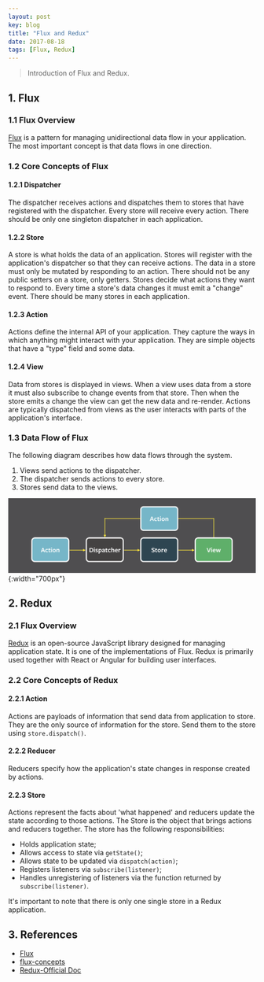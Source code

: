 ```yaml
---
layout: post
key: blog
title: "Flux and Redux"
date: 2017-08-18
tags: [Flux, Redux]
---
```


> Introduction of Flux and Redux.

## 1. Flux
### 1.1 Flux Overview
[Flux](https://github.com/facebook/flux/tree/master/examples/flux-concepts) is a pattern for managing unidirectional data flow in your application. The most important concept is that data flows in one direction.
### 1.2 Core Concepts of Flux
#### 1.2.1 Dispatcher
The dispatcher receives actions and dispatches them to stores that have registered with the dispatcher. Every store will receive every action. There should be only one singleton dispatcher in each application.
#### 1.2.2 Store
A store is what holds the data of an application. Stores will register with the application's dispatcher so that they can receive actions. The data in a store must only be mutated by responding to an action. There should not be any public setters on a store, only getters. Stores decide what actions they want to respond to. Every time a store's data changes it must emit a "change" event. There should be many stores in each application.
#### 1.2.3 Action
Actions define the internal API of your application. They capture the ways in which anything might interact with your application. They are simple objects that have a "type" field and some data.
#### 1.2.4 View
Data from stores is displayed in views. When a view uses data from a store it must also subscribe to change events from that store. Then when the store emits a change the view can get the new data and re-render. Actions are typically dispatched from views as the user interacts with parts of the application's interface.

### 1.3 Data Flow of Flux
The following diagram describes how data flows through the system.
1. Views send actions to the dispatcher.
2. The dispatcher sends actions to every store.
3. Stores send data to the views.

![image](/public/posts/2017-08-18/fluxdataflow.png){:width="700px"}

## 2. Redux
### 2.1 Flux Overview
[Redux](https://redux.js.org/) is an open-source JavaScript library designed for managing application state. It is one of the implementations of Flux. Redux is primarily used together with React or Angular for building user interfaces.
### 2.2 Core Concepts of Redux
#### 2.2.1 Action
Actions are payloads of information that send data from application to store. They are the only source of information for the store. Send them to the store using `store.dispatch()`.
#### 2.2.2 Reducer
Reducers specify how the application's state changes in response created by actions.
#### 2.2.3 Store
Actions represent the facts about 'what happened' and reducers update the state according to those actions. The Store is the object that brings actions and reducers together. The store has the following responsibilities:
* Holds application state;
* Allows access to state via `getState()`;
* Allows state to be updated via `dispatch(action)`;
* Registers listeners via `subscribe(listener)`;
* Handles unregistering of listeners via the function returned by `subscribe(listener)`.

It's important to note that there is only one single store in a Redux application.

## 3. References
* [Flux](https://facebook.github.io/flux/)
* [flux-concepts](https://github.com/facebook/flux/tree/master/examples/flux-concepts)
* [Redux-Official Doc](https://redux.js.org/)
